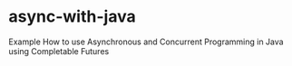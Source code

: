 # async-with-java
Example How to use Asynchronous and Concurrent Programming in Java using Completable Futures
